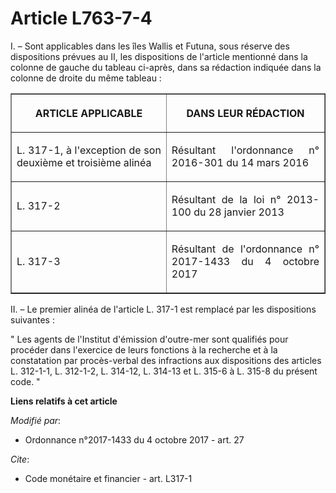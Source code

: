 # Article L763-7-4

I. – Sont applicables dans les îles Wallis et Futuna, sous réserve des dispositions prévues au II, les dispositions de
l'article mentionné dans la colonne de gauche du tableau ci-après, dans sa rédaction indiquée dans la colonne de droite du
même tableau :

<table border="1">
  <tbody>
    <tr>
      <th>

ARTICLE APPLICABLE</th>
      <th>

DANS LEUR RÉDACTION</th>
    </tr>
    <tr>
      <td align="justify">

L. 317-1, à l'exception de son deuxième et troisième alinéa</td>
      <td align="justify">

Résultant l'ordonnance n° 2016-301 du 14 mars 2016</td>
    </tr>
    <tr>
      <td align="justify">

L. 317-2</td>
      <td align="justify">

Résultant de la loi n° 2013-100 du 28 janvier 2013</td>
    </tr>
    <tr>
      <td align="justify">L. 317-3</td>
      <td align="justify">

Résultant de l'ordonnance n° 2017-1433 du 4 octobre 2017

</td>
    </tr>
  </tbody>
</table>

II. – Le premier alinéa de l'article L. 317-1 est remplacé par les dispositions suivantes :

" Les agents de l'Institut d'émission d'outre-mer sont qualifiés pour procéder dans l'exercice de leurs fonctions à la
recherche et à la constatation par procès-verbal des infractions aux dispositions des articles L. 312-1-1, L. 312-1-2, L.
314-12, L. 314-13 et L. 315-6 à L. 315-8 du présent code. "

**Liens relatifs à cet article**

_Modifié par_:

  - Ordonnance n°2017-1433 du 4 octobre 2017 - art. 27

_Cite_:

  - Code monétaire et financier - art. L317-1

